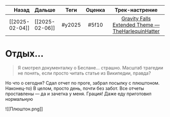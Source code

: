 |          Назад | Дальше         |  Теги  | Оценка |                                              Трек-настрение                                              |
| --------------:|:-------------- |:------:|:------:|:--------------------------------------------------------------------------------------------------------:|
| [[2025-02-04]] | [[2025-02-06]] | #y2025 | #5f10  | [Gravity Falls Extended Theme — TheHarlequinHatter](https://youtube.com/watch?v=rK2XHepSadI&si=tFh2EWH6Mt7yhsCF) |

# Отдых...
> Я смотрел документалку о Беслане... страшно. Масштаб трагедии не понять, если просто читать статье из Википедии, правда?

Но что о сегодня? Сдал отчет по проге, забрал посылку с плюштоном. Наконец-то) В целом, просто день, почти без забот. Все отчеты проставлены — да и зачетка у меня. Грация! Даже еду приготовил нормальную

![[Плюштон.png]]